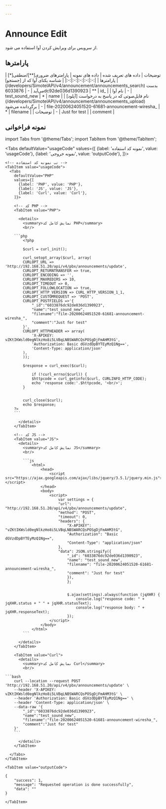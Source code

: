 ```yaml
---

---
```

# Announce Edit

از سرویس برای ویرایش کردن آوا استفاده می شود.

## پارامتر‌ها
<div class="custom-table">
| توضیحات | داده های تعریف شده | داده های نمونه | پارامترهای ضروری[**]/منطقی[*] | پارامترها |
|:-:|:-:|:-:|:-:|:-:|
| شناسه یکتای آوا که از [جستجو](/developers/SimotelAPI/v4/announcement/announcements_search) بدست می‌آید | - | 6033876dc92de036d1390923 | ** | id_ |
| نام آوا | - | test_sound_new | * | name |
|  نام فایل‌صوتی که در پاسخ به درخواست [آپلود](/developers/SimotelAPI/v4/announcement/announcements_upload) برگردانده می‌شود | - | file-20200624051520-61681-announcement-wiresha_ | * | filename |
| توضیحات | - | Just for test |  | comment |
</div>


## نمونه فراخوانی

<!--  -->

import Tabs from '@theme/Tabs';
import TabItem from '@theme/TabItem';

  <Tabs
    defaultValue="usageCode"
    values={[
      {label: 'نمونه کد استفاده', value: 'usageCode'},
      {label: 'نمونه خروجی', value: 'outputCode'},
    ]}>

    <!-- تب نمونه کد استفاده -->
    <TabItem value="usageCode">
      <Tabs
        defaultValue="PHP"
        values={[
          {label: 'PHP', value: 'PHP'},
          {label: 'JS', value: 'JS'},
          {label: 'Curl', value: 'Curl'},
        ]}>

        <!-- کد PHP -->
        <TabItem value="PHP">
      
          <details>
            <summary>نمایش کامل کد PHP</summary>
            <br/>

		```php
			<?php

			$curl = curl_init();

			curl_setopt_array($curl, array(
			CURLOPT_URL => 'http://192.168.51.20/api/v4/pbx/announcements/update',
			CURLOPT_RETURNTRANSFER => true,
			CURLOPT_ENCODING => '',
			CURLOPT_MAXREDIRS => 10,
			CURLOPT_TIMEOUT => 0,
			CURLOPT_FOLLOWLOCATION => true,
			CURLOPT_HTTP_VERSION => CURL_HTTP_VERSION_1_1,
			CURLOPT_CUSTOMREQUEST => 'POST',
			CURLOPT_POSTFIELDS =>'{
				"_id":"6033876dc92de036d1390923",
				"name":"test_sound_new",
				"filename":"file-20200624051520-61681-announcement-wiresha_",
				"comment":"Just for test"
			}',
			CURLOPT_HTTPHEADER => array(
				'X-APIKEY: vZKtIKWsld0egNlkzHo8i5LVBqLNBSWARCQsPOSgDjFmAHM3tG',
				'Authorization: Basic dGVzdDpBYTEyMzQ1Ng==',
				'Content-Type: application/json'
			),
			));

			$response = curl_exec($curl);

				if (!curl_errno($curl)) {
				$httpcode = curl_getinfo($curl, CURLINFO_HTTP_CODE);
				echo 'response code:'.$httpcode, '<br/>';
			}


			curl_close($curl);
			echo $response;
		?>
		```

          </details>
        </TabItem>

        <!-- کد JS -->
        <TabItem value="JS">
          <details>
            <summary>نمایش کامل کد JS</summary>
            <br/>

			```js
				<html>
					<head>
						<script src="https://ajax.googleapis.com/ajax/libs/jquery/3.5.1/jquery.min.js"></script>
					</head>
					<body>
						<script>
							var settings = {
							"url": "http://192.168.51.20/api/v4/pbx/announcements/update",
							"method": "POST",
							"timeout": 0,
							"headers": {
								"X-APIKEY": "vZKtIKWsld0egNlkzHo8i5LVBqLNBSWARCQsPOSgDjFmAHM3tG",
								"Authorization": "Basic dGVzdDpBYTEyMzQ1Ng==",
								"Content-Type": "application/json"
							},
							"data": JSON.stringify({
								"_id": "6033876dc92de036d1390923",
								"name": "test_sound_new",
								"filename": "file-20200624051520-61681-announcement-wiresha_",
								"comment": "Just for test"
								}),
								};


								$.ajax(settings).always(function (jqXHR) {
									console.log("response code: " + jqXHR.status + " " + jqXHR.statusText);
									console.log("response body: " + jqXHR.responseText);
								});
						</script>
					</body>
				</html>
			```

          </details>
        </TabItem>

        <TabItem value="Curl">
          <details>
            <summary>نمایش کامل کد Curl</summary>
            <br/>

	```bash
		curl --location --request POST 'http://192.168.51.20/api/v4/pbx/announcements/update' \
		--header 'X-APIKEY: vZKtIKWsld0egNlkzHo8i5LVBqLNBSWARCQsPOSgDjFmAHM3tG' \
		--header 'Authorization: Basic dGVzdDpBYTEyMzQ1Ng==' \
		--header 'Content-Type: application/json' \
		--data-raw '{
			"_id":"6033876dc92de036d1390923",
			"name":"test_sound_new",
			"filename":"file-20200624051520-61681-announcement-wiresha_",
			"comment":"Just for test"
		}'
		```

          </details>
        </TabItem>

      </Tabs>
    </TabItem>

    <TabItem value="outputCode">

```shell
{
    "success": 1,
    "message": "Requested operation is done successfully",
    "data": ""
}
```
    </TabItem>

  </Tabs>
